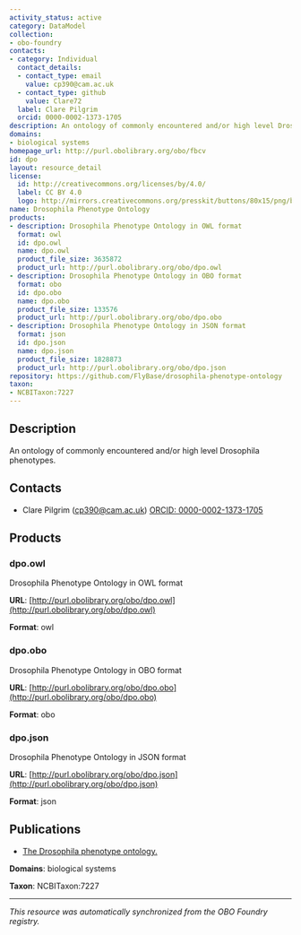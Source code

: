 ```yaml
---
activity_status: active
category: DataModel
collection:
- obo-foundry
contacts:
- category: Individual
  contact_details:
  - contact_type: email
    value: cp390@cam.ac.uk
  - contact_type: github
    value: Clare72
  label: Clare Pilgrim
  orcid: 0000-0002-1373-1705
description: An ontology of commonly encountered and/or high level Drosophila phenotypes.
domains:
- biological systems
homepage_url: http://purl.obolibrary.org/obo/fbcv
id: dpo
layout: resource_detail
license:
  id: http://creativecommons.org/licenses/by/4.0/
  label: CC BY 4.0
  logo: http://mirrors.creativecommons.org/presskit/buttons/80x15/png/by.png
name: Drosophila Phenotype Ontology
products:
- description: Drosophila Phenotype Ontology in OWL format
  format: owl
  id: dpo.owl
  name: dpo.owl
  product_file_size: 3635872
  product_url: http://purl.obolibrary.org/obo/dpo.owl
- description: Drosophila Phenotype Ontology in OBO format
  format: obo
  id: dpo.obo
  name: dpo.obo
  product_file_size: 133576
  product_url: http://purl.obolibrary.org/obo/dpo.obo
- description: Drosophila Phenotype Ontology in JSON format
  format: json
  id: dpo.json
  name: dpo.json
  product_file_size: 1828873
  product_url: http://purl.obolibrary.org/obo/dpo.json
repository: https://github.com/FlyBase/drosophila-phenotype-ontology
taxon:
- NCBITaxon:7227
---
```

## Description

An ontology of commonly encountered and/or high level Drosophila phenotypes.

## Contacts

- Clare Pilgrim (cp390@cam.ac.uk) [ORCID: 0000-0002-1373-1705](https://orcid.org/0000-0002-1373-1705)

## Products

### dpo.owl

Drosophila Phenotype Ontology in OWL format

**URL**: [http://purl.obolibrary.org/obo/dpo.owl](http://purl.obolibrary.org/obo/dpo.owl)

**Format**: owl

### dpo.obo

Drosophila Phenotype Ontology in OBO format

**URL**: [http://purl.obolibrary.org/obo/dpo.obo](http://purl.obolibrary.org/obo/dpo.obo)

**Format**: obo

### dpo.json

Drosophila Phenotype Ontology in JSON format

**URL**: [http://purl.obolibrary.org/obo/dpo.json](http://purl.obolibrary.org/obo/dpo.json)

**Format**: json

## Publications

- [The Drosophila phenotype ontology.](https://www.ncbi.nlm.nih.gov/pubmed/24138933)

**Domains**: biological systems

**Taxon**: NCBITaxon:7227

---

*This resource was automatically synchronized from the OBO Foundry registry.*